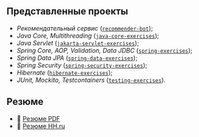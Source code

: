 ## Представленные проекты

- _Рекомендательный сервис_ ([`recommender-bot`](https://github.com/gen-wandering/recommender-bot));
- _Java Core, Multithreading_ ([`java-core-exercises`](https://github.com/gen-wandering/java-core-exercises));
- _Java Servlet_ ([`jakarta-servlet-exercises`](https://github.com/gen-wandering/jakarta-servlet-exercises));
- _Spring Core, AOP, Validation, Data JDBC_ ([`spring-exercises`](https://github.com/gen-wandering/spring-exercises));
- _Spring Data JPA_ ([`spring-data-exercises`](https://github.com/gen-wandering/spring-data-exercises));
- _Spring Security_ ([`spring-security-exercises`](https://github.com/gen-wandering/spring-security-exercises));
- _Hibernate_ ([`hibernate-exercises`](https://github.com/gen-wandering/hibernate-exercises));
- _JUnit, Mockito, Testcontainers_ ([`testing-exercises`](https://github.com/gen-wandering/testing-exercises)).

## Резюме
- 📄 [Резюме PDF](resume.pdf)
- 📄 [Резюме HH.ru](https://hh.ru/resume/34507d29ff0d3719010039ed1f5a6a34565236)